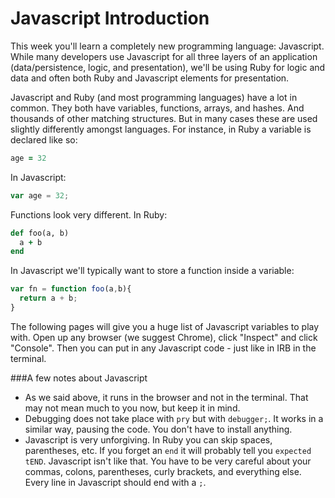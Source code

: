 # Javascript Introduction

This week you'll learn a completely new programming language: Javascript. While many developers use Javascript for all three layers of an application (data/persistence, logic, and presentation), we'll be using Ruby for logic and data and often both Ruby and Javascript elements for presentation.

Javascript and Ruby (and most programming languages) have a lot in common. They both have variables, functions, arrays, and hashes. And thousands of other matching structures. But in many cases these are used slightly differently amongst languages. For instance, in Ruby a variable is declared like so:

```ruby
age = 32
```
In Javascript:
```javascript
var age = 32;
```
Functions look very different. In Ruby:
```ruby
def foo(a, b)
  a + b
end
```
In Javascript we'll typically want to store a function inside a variable:
```javascript
var fn = function foo(a,b){
  return a + b;
}
```

The following pages will give you a huge list of Javascript variables to play with. Open up any browser (we suggest Chrome), click "Inspect" and click "Console". Then you can put in any Javascript code - just like in IRB in the terminal.

###A few notes about Javascript
- As we said above, it runs in the browser and not in the terminal. That may not mean much to you now, but keep it in mind.
- Debugging does not take place with `pry` but with `debugger;`. It works in a similar way, pausing the code. You don't have to install anything.
- Javascript is very unforgiving. In Ruby you can skip spaces, parentheses, etc. If you forget an `end` it will probably tell you `expected tEND`. Javascript isn't like that. You have to be very careful about your commas, colons, parentheses, curly brackets, and everything else. Every line in Javascript should end with a `;`.


